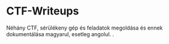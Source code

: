 # CTF-Writeups
Néhány CTF, sérülékeny gép és feladatok megoldása és ennek dokumentálása magyarul, esetleg angolul.
.
